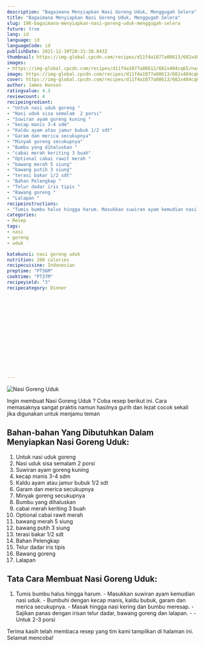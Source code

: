 ```yaml
---
description: "Bagaimana Menyiapkan Nasi Goreng Uduk, Menggugah Selera"
title: "Bagaimana Menyiapkan Nasi Goreng Uduk, Menggugah Selera"
slug: 196-bagaimana-menyiapkan-nasi-goreng-uduk-menggugah-selera
future: true
lang: id
language: id
languageCode: id
publishDate: 2021-12-30T20:31:38.843Z 
thumbnail: https://img-global.cpcdn.com/recipes/d11f4a1077a08613/682x484cq65/nasi-goreng-uduk-foto-resep-utama.webp
images:
- https://img-global.cpcdn.com/recipes/d11f4a1077a08613/682x484cq65/nasi-goreng-uduk-foto-resep-utama.webp
image: https://img-global.cpcdn.com/recipes/d11f4a1077a08613/682x484cq65/nasi-goreng-uduk-foto-resep-utama.webp
cover: https://img-global.cpcdn.com/recipes/d11f4a1077a08613/682x484cq65/nasi-goreng-uduk-foto-resep-utama.webp
author: James Hanson
ratingvalue: 4.3
reviewcount: 4
recipeingredient:
- "Untuk nasi uduk goreng "
- "Nasi uduk sisa semalam  2 porsi"
- "Suwiran ayam goreng kuning "
- "kecap manis 3-4 sdm"
- "Kaldu ayam atau jamur bubuk 1/2 sdt"
- "Garam dan merica secukupnya"
- "Minyak goreng secukupnya"
- "Bumbu yang dihaluskan "
- "cabai merah keriting 3 buah"
- "Optional cabai rawit merah "
- "bawang merah 5 siung"
- "bawang putih 3 siung"
- "terasi bakar 1/2 sdt"
- "Bahan Pelengkap "
- "Telur dadar iris tipis "
- "Bawang goreng "
- "Lalapan "
recipeinstructions:
- "Tumis bumbu halus hingga harum. Masukkan suwiran ayam kemudian nasi uduk. Bumbuhi dengan kecap manis, kaldu bubuk, garam dan merica secukupnya. Masak hingga nasi kering dan bumbu meresap. Sajikan panas dengan irisan telur dadar, bawang goreng dan lalapan.  Untuk 2-3 porsi"
categories:
- Resep
tags:
- nasi
- goreng
- uduk

katakunci: nasi goreng uduk 
nutrition: 260 calories
recipecuisine: Indonesian
preptime: "PT36M"
cooktime: "PT37M"
recipeyield: "3"
recipecategory: Dinner


     
    
    
    
    
    
    
    
    
    
    
      
    
---
```



![Nasi Goreng Uduk](https://img-global.cpcdn.com/recipes/d11f4a1077a08613/682x484cq65/nasi-goreng-uduk-foto-resep-utama.webp)

Ingin membuat Nasi Goreng Uduk ? Coba resep berikut ini. Cara memasaknya sangat praktis namun hasilnya gurih dan lezat cocok sekali jika digunakan untuk menjamu teman

<!--inarticleads1-->

## Bahan-bahan Yang Dibutuhkan Dalam Menyiapkan Nasi Goreng Uduk:

1. Untuk nasi uduk goreng 
1. Nasi uduk sisa semalam  2 porsi
1. Suwiran ayam goreng kuning 
1. kecap manis 3-4 sdm
1. Kaldu ayam atau jamur bubuk 1/2 sdt
1. Garam dan merica secukupnya
1. Minyak goreng secukupnya
1. Bumbu yang dihaluskan 
1. cabai merah keriting 3 buah
1. Optional cabai rawit merah 
1. bawang merah 5 siung
1. bawang putih 3 siung
1. terasi bakar 1/2 sdt
1. Bahan Pelengkap 
1. Telur dadar iris tipis 
1. Bawang goreng 
1. Lalapan 



<!--inarticleads2-->

## Tata Cara Membuat Nasi Goreng Uduk:

1. Tumis bumbu halus hingga harum. - Masukkan suwiran ayam kemudian nasi uduk. - Bumbuhi dengan kecap manis, kaldu bubuk, garam dan merica secukupnya. - Masak hingga nasi kering dan bumbu meresap. - Sajikan panas dengan irisan telur dadar, bawang goreng dan lalapan. -  - Untuk 2-3 porsi




Terima kasih telah membaca resep yang tim kami tampilkan di halaman ini. Selamat mencoba!
